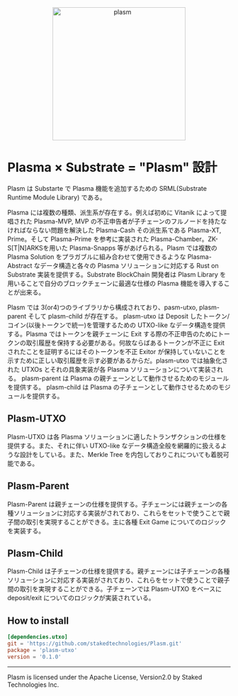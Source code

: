 <div align="center"><img width="300" alt="plasm" src="https://user-images.githubusercontent.com/6259384/55708398-cf9ae900-5a20-11e9-859c-3435b55c68a5.png"></div>

# Plasma × Substrate = "Plasm" 設計
Plasm は Substarte で Plasma 機能を追加するための SRML(Substrate Runtime Module Library) である。

Plasma には複数の種類、派生系が存在する。例えば初めに Vitanik によって提唱された Plasma-MVP, MVP の不正申告者が子チェーンのフルノードを持たなければならない問題を解決した Plasma-Cash その派生系である Plasma-XT, Prime。そして Plasma-Prime を参考に実装された Plasma-Chamber。ZK-S[T|N]ARKSを用いた Plasma-Snapps 等があげられる。Plasm では複数の Plasma Solution をプラガブルに組み合わせて使用できるような Plasma-Abstract なデータ構造と各々の Plasma ソリューションに対応する Rust on Substrate 実装を提供する。Substrate BlockChain 開発者は Plasm Library を用いることで自分のブロックチェーンに最適な仕様の Plasma 機能を導入することが出来る。

Plasm では 3(or4)つのライブラリから構成されており、pasm-utxo, plasm-parent そして plasm-child が存在する。
plasm-utxo は Deposit したトークン/コイン(以後トークンで統一)を管理するための UTXO-like なデータ構造を提供する。Plasma ではトークンを親チェーンに Exit する際の不正申告のためにトークンの取引履歴を保持する必要がある。何故ならばあるトークンが不正に Exit されたことを証明するにはそのトークンを不正 Exitor が保持していないことを示すために正しい取引履歴を示す必要があるからだ。plasm-utxo では抽象化された UTXOs とそれの具象実装が各 Plasma ソリューションについて実装される。
plasm-parent は Plasma の親チェーンとして動作させるためのモジュールを提供する。
plasm-child は Plasma の子チェーンとして動作させるためのモジュールを提供する。

## Plasm-UTXO
Plasm-UTXO は各 Plasma ソリューションに適したトランザクションの仕様を提供する。また、それに伴い UTXO-like なデータ構造全般を網羅的に扱えるような設計をしている。また、Merkle Tree を内包しておりこれについても着脱可能である。

## Plasm-Parent
Plasm-Parent は親チェーンの仕様を提供する。子チェーンには親チェーンの各種ソリューションに対応する実装がされており、これらをセットで使うことで親子間の取引を実現することができる。主に各種 Exit Game についてのロジックを実装する。

## Plasm-Child
Plasm-Child は子チェーンの仕様を提供する。親チェーンには子チェーンの各種ソリューションに対応する実装がされており、これらをセットで使うことで親子間の取引を実現することができる。子チェーンでは Plasm-UTXO をベースに deposit/exit についてのロジックが実装されている。

## How to install
```toml
[dependencies.utxo]
git = 'https://github.com/stakedtechnologies/Plasm.git'
package = 'plasm-utxo'
version = '0.1.0' 
```

* * *
Plasm is licensed under the Apache License, Version2.0 by Staked Technologies Inc.
